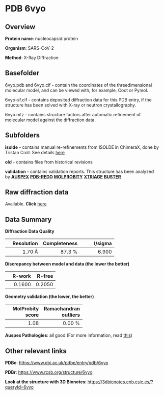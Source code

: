 # PDB 6vyo

## Overview

**Protein name**: nucleocapsid protein

**Organism**: SARS-CoV-2

**Method**: X-Ray Diffraction

## Basefolder

6vyo.pdb and 6vyo.cif - contain the coordinates of the threedimensional molecular model, and can be viewed with, for example, Coot or Pymol.

6vyo-sf.cif - contains deposited diffraction data for this PDB entry, if the structure has been solved with X-ray or neutron crystallography.

6vyo.mtz - contains structure factors after automatic refinement of molecular model against the diffraction data.

## Subfolders

**isolde** - contains manual re-refinements from ISOLDE in ChimeraX, done by Tristan Croll. See details [here](https://github.com/thorn-lab/coronavirus_structural_task_force/blob/master/pdb/nucleocapsid_protein/SARS-CoV-2/6vyo/isolde/directory_info.txt)

**old** - contains files from historical revisions

**validation** - contains validation reports. This structure has been analyzed by [**AUSPEX**](https://github.com/thorn-lab/coronavirus_structural_task_force/tree/master/pdb/nucleocapsid_protein/SARS-CoV-2/6vyo/validation/auspex) [**PDB-REDO**](https://github.com/thorn-lab/coronavirus_structural_task_force/tree/master/pdb/nucleocapsid_protein/SARS-CoV-2/6vyo/validation/pdb-redo) [**MOLPROBITY**](https://github.com/thorn-lab/coronavirus_structural_task_force/tree/master/pdb/nucleocapsid_protein/SARS-CoV-2/6vyo/validation/molprobity) [**XTRIAGE**](https://github.com/thorn-lab/coronavirus_structural_task_force/blob/master/pdb/nucleocapsid_protein/SARS-CoV-2/6vyo/validation/Xtriage_output.log) [**BUSTER**](https://www.globalphasing.com/buster/wiki/index.cgi?Covid19Pdb6VYO)

## Raw diffraction data

Available. **Click** [here](https://doi.org/10.18430/m36vyo) 

## Data Summary
**Diffraction Data Quality**

|   | Resolution | Completeness| I/sigma |
|---|-------------:|----------------:|--------------:|
|   |1.70 Å|87.3  %|<img width=50/>6.900|

**Discrepancy between model and data (the lower the better)**

|   | **R-work**| **R-free**   
|---|-------------:|----------------:|           
||  0.1600|  0.2050|

**Geometry validation (the lower, the better)**

|   |**MolProbity<br>score**| **Ramachandran<br>outliers** 
|---|-------------:|----------------:|
||  1.08|  0.00 %|

**Auspex Pathologies**: all good (For more information, read [this](https://github.com/thorn-lab/coronavirus_structural_task_force/blob/master/pdb/nucleocapsid_protein/SARS-CoV-2/6vyo/validation/auspex/6vyo_auspex_comments.txt))

 



## Other relevant links 
**PDBe**:  https://www.ebi.ac.uk/pdbe/entry/pdb/6vyo
 
**PDBr**: https://www.rcsb.org/structure/6vyo 

**Look at the structure with 3D Bionotes**: https://3dbionotes.cnb.csic.es/?queryId=6vyo

